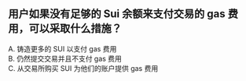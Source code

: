 ## 用户如果没有足够的 Sui 余额来支付交易的 gas 费用，可以采取什么措施？

A. 铸造更多的 SUI 以支付 gas 费用  
B. 仍然提交交易并且不支付 gas 费用  
C. 从交易所购买 SUI 为他们的账户提供 gas 费用